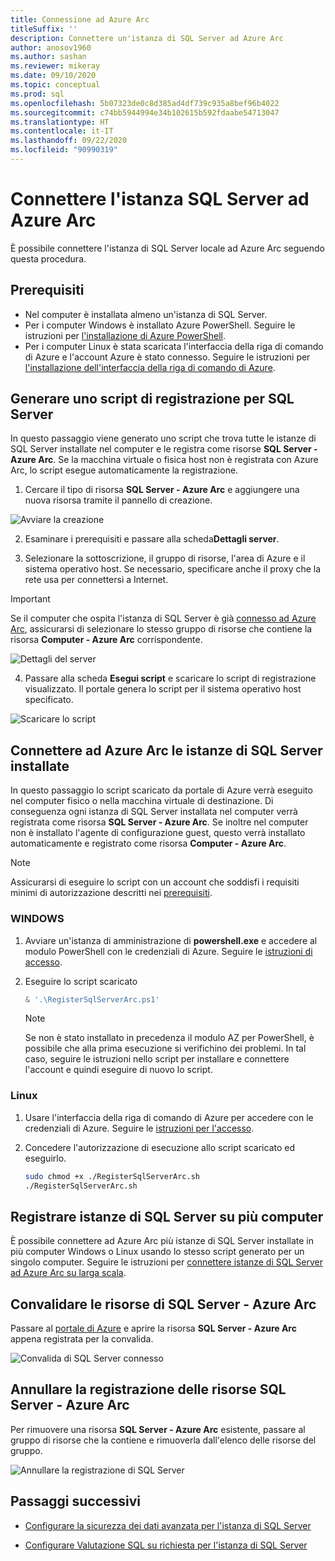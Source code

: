 ```yaml
---
title: Connessione ad Azure Arc
titleSuffix: ''
description: Connettere un'istanza di SQL Server ad Azure Arc
author: anosov1960
ms.author: sashan
ms.reviewer: mikeray
ms.date: 09/10/2020
ms.topic: conceptual
ms.prod: sql
ms.openlocfilehash: 5b07323de0c8d385ad4df739c935a8bef96b4022
ms.sourcegitcommit: c74bb5944994e34b102615b592fdaabe54713047
ms.translationtype: HT
ms.contentlocale: it-IT
ms.lasthandoff: 09/22/2020
ms.locfileid: "90990319"
---
```

# <a name="connect-your-sql-server-to-azure-arc"></a>Connettere l'istanza SQL Server ad Azure Arc

È possibile connettere l'istanza di SQL Server locale ad Azure Arc seguendo questa procedura.

## <a name="prerequisites"></a>Prerequisiti

* Nel computer è installata almeno un'istanza di SQL Server.
* Per i computer Windows è installato Azure PowerShell. Seguire le istruzioni per [l'installazione di Azure PowerShell](https://docs.microsoft.com/powershell/azure/install-az-ps).
* Per i computer Linux è stata scaricata l'interfaccia della riga di comando di Azure e l'account Azure è stato connesso. Seguire le istruzioni per [l'installazione dell'interfaccia della riga di comando di Azure](/cli/azure/install-azure-cli-apt).


## <a name="generate-a-registration-script-for-sql-server"></a>Generare uno script di registrazione per SQL Server

In questo passaggio viene generato uno script che trova tutte le istanze di SQL Server installate nel computer e le registra come risorse __SQL Server - Azure Arc__. Se la macchina virtuale o fisica host non è registrata con Azure Arc, lo script esegue automaticamente la registrazione.

1. Cercare il tipo di risorsa __SQL Server - Azure Arc__ e aggiungere una nuova risorsa tramite il pannello di creazione.

![Avviare la creazione](media/join/start-creation-of-sql-server-azure-arc-resource.png)
    
2. Esaminare i prerequisiti e passare alla scheda**Dettagli server**.  

3. Selezionare la sottoscrizione, il gruppo di risorse, l'area di Azure e il sistema operativo host. Se necessario, specificare anche il proxy che la rete usa per connettersi a Internet.

> [!IMPORTANT]
> Se il computer che ospita l'istanza di SQL Server è già [connesso ad Azure Arc](https://docs.microsoft.com/azure/azure-arc/servers/onboard-portal), assicurarsi di selezionare lo stesso gruppo di risorse che contiene la risorsa __Computer - Azure Arc__ corrispondente.

![Dettagli del server](media/join/server-details-sql-server-azure-arc.png)

4. Passare alla scheda **Esegui script** e scaricare lo script di registrazione visualizzato. Il portale genera lo script per il sistema operativo host specificato.

![Scaricare lo script](media/join/download-script-sql-server-azure-arc.png)

## <a name="connect-the-installed-sql-server-instances-to-azure-arc"></a>Connettere ad Azure Arc le istanze di SQL Server installate

In questo passaggio lo script scaricato da portale di Azure verrà eseguito nel computer fisico o nella macchina virtuale di destinazione. Di conseguenza ogni istanza di SQL Server installata nel computer verrà registrata come risorsa __SQL Server - Azure Arc__. Se inoltre nel computer non è installato l'agente di configurazione guest, questo verrà installato automaticamente e registrato come risorsa __Computer - Azure Arc__.

> [!NOTE]
> Assicurarsi di eseguire lo script con un account che soddisfi i requisiti minimi di autorizzazione descritti nei [prerequisiti](overview.md#prerequisites).

### <a name="windows"></a>WINDOWS

1. Avviare un'istanza di amministrazione di __powershell.exe__ e accedere al modulo PowerShell con le credenziali di Azure. Seguire le [istruzioni di accesso](https://docs.microsoft.com/powershell/azure/install-az-ps#sign-in).

2. Eseguire lo script scaricato

   ```powershell
   & '.\RegisterSqlServerArc.ps1'
   ```

   > [!NOTE]
   > Se non è stato installato in precedenza il modulo AZ per PowerShell, è possibile che alla prima esecuzione si verifichino dei problemi. In tal caso, seguire le istruzioni nello script per installare e connettere l'account e quindi eseguire di nuovo lo script.

### <a name="linux"></a>Linux

1. Usare l'interfaccia della riga di comando di Azure per accedere con le credenziali di Azure. Seguire le [istruzioni per l'accesso](https://docs.microsoft.com/cli/azure/authenticate-azure-cli).

2. Concedere l'autorizzazione di esecuzione allo script scaricato ed eseguirlo.

   ```bash
   sudo chmod +x ./RegisterSqlServerArc.sh
   ./RegisterSqlServerArc.sh
   ```

## <a name="register-sql-server-instances-on-multiple-machines"></a>Registrare istanze di SQL Server su più computer

È possibile connettere ad Azure Arc più istanze di SQL Server installate in più computer Windows o Linux usando lo stesso script generato per un singolo computer. Seguire le istruzioni per [connettere istanze di SQL Server ad Azure Arc su larga scala](connect-at-scale.md).

## <a name="validate-the-sql-server---azure-arc-resources"></a>Convalidare le risorse di SQL Server - Azure Arc

Passare al [portale di Azure](https://ms.portal.azure.com/#home) e aprire la risorsa __SQL Server - Azure Arc__ appena registrata per la convalida.

![Convalida di SQL Server connesso ](media/join/validate-sql-server-azure-arc.png)

## <a name="un-register-the-sql-server---azure-arc-resources"></a>Annullare la registrazione delle risorse SQL Server - Azure Arc

Per rimuovere una risorsa __SQL Server - Azure Arc__ esistente, passare al gruppo di risorse che la contiene e rimuoverla dall'elenco delle risorse del gruppo.

![Annullare la registrazione di SQL Server](media/join/delete-sql-server-azure-arc.png)

## <a name="next-steps"></a>Passaggi successivi

* [Configurare la sicurezza dei dati avanzata per l'istanza di SQL Server](configure-advanced-data-security.md)

* [Configurare Valutazione SQL su richiesta per l'istanza di SQL Server](assess.md)
